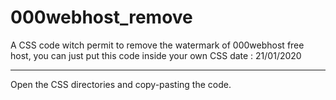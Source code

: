 # 000webhost_remove
A CSS code witch permit to remove the watermark of 000webhost free host, you can just put this code inside your own CSS
date : 21/01/2020
<br><hr>
Open the CSS directories and copy-pasting the code.
